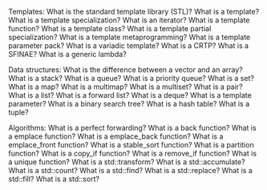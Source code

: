Templates:
What is the standard template library (STL)?
What is a template?
What is a template specialization?
What is an iterator?
What is a template function?
What is a template class?
What is a template partial specialization?
What is a template metaprogramming?
What is a template parameter pack?
What is a variadic template?
What is a CRTP?
What is a SFINAE?
What is a generic lambda?

Data structures:
What is the difference between a vector and an array?
What is a stack?
What is a queue?
What is a priority queue?
What is a set?
What is a map?
What is a multimap?
What is a multiset?
What is a pair?
What is a list?
What is a forward list?
What is a deque?
What is a template parameter?
What is a binary search tree?
What is a hash table?
What is a tuple?

Algorithms:
What is a perfect forwarding?
What is a back function?
What is a emplace function?
What is a emplace_back function?
What is a emplace_front function?
What is a stable_sort function?
What is a partition function?
What is a copy_if function?
What is a remove_if function?
What is a unique function?
What is a std::transform?
What is a std::accumulate?
What is a std::count?
What is a std::find?
What is a std::replace?
What is a std::fill?
What is a std::sort?